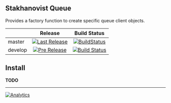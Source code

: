 Stakhanovist Queue
------------------

Provides a factory function to create specific queue client objects.

|         | Release | Build Status |
|---------|:-------:|:------------:|
| master  | [![Last Release](https://img.shields.io/packagist/v/stakhanovist/queue.svg?style=flat-square)](https://packagist.org/packages/stakhanovist/queue)   | [![BuildStatus](https://img.shields.io/travis/stakhanovist/queue/master.svg?style=flat-square)](https://travis-ci.org/stakhanovist/queue)  |
| develop | [![Pre Release](https://img.shields.io/packagist/vpre/stakhanovist/queue.svg?style=flat-square)](https://packagist.org/packages/stakhanovist/queue) | [![Build Status](https://img.shields.io/travis/stakhanovist/queue/develop.svg?style=flat-square)](https://travis-ci.org/stakhanovist/queue) |


## Install

**TODO**

---

[![Analytics](https://ga-beacon.appspot.com/UA-49655829-1/stakhanovist/queue)](https://github.com/igrigorik/ga-beacon)